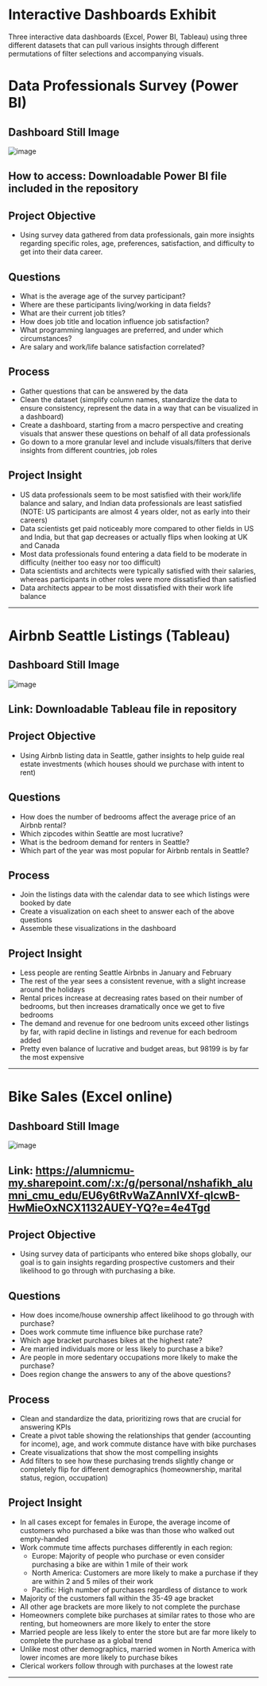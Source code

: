 # Interactive Dashboards Exhibit

Three interactive data dashboards (Excel, Power BI, Tableau) using three different datasets that can pull various insights through different permutations of filter selections and accompanying visuals.

# Data Professionals Survey (Power BI)

## Dashboard Still Image
![image](https://github.com/user-attachments/assets/ba19d51a-0dc1-4e72-89c2-b5b4a406a3cd)

## How to access: Downloadable Power BI file included in the repository

## Project Objective
- Using survey data gathered from data professionals, gain more insights regarding specific roles, age, preferences, satisfaction, and difficulty to get into their data career.

## Questions
- What is the average age of the survey participant?
- Where are these participants living/working in data fields?
- What are their current job titles?
- How does job title and location influence job satisfaction?
- What programming languages are preferred, and under which circumstances?
- Are salary and work/life balance satisfaction correlated?

## Process
- Gather questions that can be answered by the data
- Clean the dataset (simplify column names, standardize the data to ensure consistency, represent the data in a way that can be visualized in a dashboard)
- Create a dashboard, starting from a macro perspective and creating visuals that answer these questions on behalf of all data professionals
- Go down to a more granular level and include visuals/filters that derive insights from different countries, job roles 

## Project Insight
- US data professionals seem to be most satisfied with their work/life balance and salary, and Indian data professionals are least satisfied (NOTE: US participants are almost 4 years older, not as early into their careers)
- Data scientists get paid noticeably more compared to other fields in US and India, but that gap decreases or actually flips when looking at UK and Canada
- Most data professionals found entering a data field to be moderate in difficulty (neither too easy nor too difficult)
- Data scientists and architects were typically satisfied with their salaries, whereas participants in other roles were more dissatisfied than satisfied
- Data architects appear to be most dissatisfied with their work life balance

------------------------------------------------------------------------------------------------
# Airbnb Seattle Listings (Tableau)

## Dashboard Still Image
![image](https://github.com/user-attachments/assets/7bad0b08-8bdf-4152-bcff-f3086877344c)

## Link: Downloadable Tableau file in repository

## Project Objective
- Using Airbnb listing data in Seattle, gather insights to help guide real estate investments (which houses should we purchase with intent to rent)

## Questions
- How does the number of bedrooms affect the average price of an Airbnb rental?
- Which zipcodes within Seattle are most lucrative?
- What is the bedroom demand for renters in Seattle?
- Which part of the year was most popular for Airbnb rentals in Seattle?

## Process
- Join the listings data with the calendar data to see which listings were booked by date
- Create a visualization on each sheet to answer each of the above questions
- Assemble these visualizations in the dashboard

## Project Insight
- Less people are renting Seattle Airbnbs in January and February
- The rest of the year sees a consistent revenue, with a slight increase around the holidays
- Rental prices increase at decreasing rates based on their number of bedrooms, but then increases dramatically once we get to five bedrooms
- The demand and revenue for one bedroom units exceed other listings by far, with rapid decline in listings and revenue for each bedroom added
- Pretty even balance of lucrative and budget areas, but 98199 is by far the most expensive
-----------------------------------------------------------------------------------------------
# Bike Sales (Excel online)

## Dashboard Still Image
![image](https://github.com/user-attachments/assets/cd7c4e00-a22c-4c0f-9c59-ac2dec5806d8)

## Link: https://alumnicmu-my.sharepoint.com/:x:/g/personal/nshafikh_alumni_cmu_edu/EU6y6tRvWaZAnnIVXf-qIcwB-HwMieOxNCX1132AUEY-YQ?e=4e4Tgd

## Project Objective
- Using survey data of participants who entered bike shops globally, our goal is to gain insights regarding prospective customers and their likelihood to go through with purchasing a bike.

## Questions
- How does income/house ownership affect likelihood to go through with purchase?
- Does work commute time influence bike purchase rate?
- Which age bracket purchases bikes at the highest rate?
- Are married individuals more or less likely to purchase a bike?
- Are people in more sedentary occupations more likely to make the purchase?
- Does region change the answers to any of the above questions?

## Process
- Clean and standardize the data, prioritizing rows that are crucial for answering KPIs
- Create a pivot table showing the relationships that gender (accounting for income), age, and work commute distance have with bike purchases
- Create visualizations that show the most compelling insights
- Add filters to see how these purchasing trends slightly change or completely flip for different demographics (homeownership, marital status, region, occupation)

## Project Insight
- In all cases except for females in Europe, the average income of customers who purchased a bike was than those who walked out empty-handed
- Work commute time affects purchases differently in each region:
    - Europe: Majority of people who purchase or even consider purchasing a bike are within 1 mile of their work
    - North America: Customers are more likely to make a purchase if they are within 2 and 5 miles of their work
    - Pacific: High number of purchases regardless of distance to work
- Majority of the customers fall within the 35-49 age bracket
- All other age brackets are more likely to not complete the purchase 
- Homeowners complete bike purchases at similar rates to those who are renting, but homeowners are more likely to enter the store
- Married people are less likely to enter the store but are far more likely to complete the purchase as a global trend
- Unlike most other demographics, married women in North America with lower incomes are more likely to purchase bikes
- Clerical workers follow through with purchases at the lowest rate
------------------------------------------------------------------------------------------------
